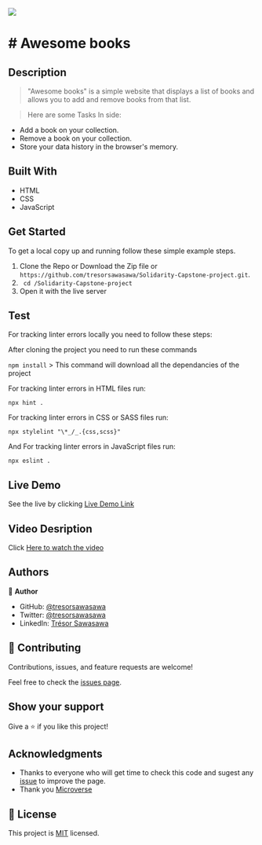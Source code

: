 ![](https://img.shields.io/badge/Microverse-blueviolet)

# # Awesome books

## Description

> "Awesome books" is a simple website that displays a list of books and allows you to add and remove books from that list.  

> Here are some Tasks In side:

 - Add a book on your collection.
 - Remove a book on your collection.
 - Store your data history in the browser's memory.

## Built With

- HTML
- CSS
- JavaScript

## Get Started

To get a local copy up and running follow these simple example steps.

1. Clone the Repo or Download the Zip file or ``` https://github.com/tresorsawasawa/Solidarity-Capstone-project.git```.
2. ``` cd /Solidarity-Capstone-project```
3. Open it with the live server

## Test

For tracking linter errors locally you need to follow these steps:

After cloning the project you need to run these commands

``` npm install ``` > This command will download all the dependancies of the project

For tracking linter errors in HTML files run:

``` npx hint . ```

For tracking linter errors in CSS or SASS files run:

``` npx stylelint "\*_/_.{css,scss}" ```

And For tracking linter errors in JavaScript files run:

``` npx eslint . ```
## Live Demo

See the live by clicking [Live Demo Link]()

## Video Desription

Click [Here to watch the video](https://www.loom.com/share/ff77b28de94849ef80f783d7f6466c71)

## Authors

👤 **Author**

- GitHub: [@tresorsawasawa](https://github.com/tresorsawasawa)
- Twitter: [@tresorsawasawa](https://twitter.com/TresorSawasawa)
- LinkedIn: [Trésor Sawasawa](https://www.linkedin.com/in/tr%C3%A9sor-sawasawa-43745320b/)

## 🤝 Contributing

Contributions, issues, and feature requests are welcome!

Feel free to check the [issues page](../../issues/).

## Show your support

Give a ⭐️ if you like this project!

## Acknowledgments

- Thanks to everyone who will get time to check this code and sugest any [issue](https://github.com/tresorsawasawa/MyPortfolio/issues) to improve the page.
- Thank you [Microverse](https://www.microverse.org/)

## 📝 License

This project is [MIT](./MIT.md) licensed.
